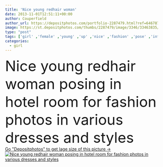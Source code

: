 ```yaml
---
title: 'Nice young redhair woman'
date: 2013-11-01T12:51:11+00:00
author: Couperfield
author_url: https://depositphotos.com/portfolio-2287479.html?ref=64678756
image: https://st.depositphotos.com/thumbs/2287479/image/3346/33463835/api_thumb_450.jpg?forcejpeg=true
type: "post"
tags: ['girl' ,'female' ,'young' ,'up' ,'nice' ,'fashion' ,'pose' ,'interior' ,'indoor' ,'woman' ,'make' ,'room' ,'hairstyle' ,'lady' ,'in' ,'clothes' ,'apparel' ,'posing' ,'various' ,'for' ,'styles' ,'hotel' ,'visage' ,'photos' ,'miss' ,'and' ,'redhair' ,'dresses' ,'gress' ]
categories: 
  - girl
---
```

<div aling="center">
            <font size="60"> Nice young redhair woman posing in hotel room for fashion photos in various dresses and styles</font>   
</div>
<div>
    <a href='https://st.depositphotos.com/thumbs/2287479/image/3346/33463835/api_thumb_450.jpg?forcejpeg=true?ref=64678756' target=_blank > Go "Depositphotos" to get lage size of this picture ->
        <img href='https://st.depositphotos.com/thumbs/2287479/image/3346/33463835/api_thumb_450.jpg?forcejpeg=true?ref=64678756' src='https://st.depositphotos.com/2287479/3346/i/950/depositphotos_33463835-stock-photo-nice-young-redhair-woman.jpg?forcejpeg=true' alt='Nice young redhair woman posing in hotel room for fashion photos in various dresses and styles' >
    </a>
</div>
